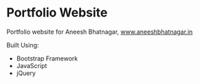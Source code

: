 # Portfolio Website #
Portfolio website for Aneesh Bhatnagar, www.aneeshbhatnagar.in

Built Using:
- Bootstrap Framework
- JavaScript
- jQuery
